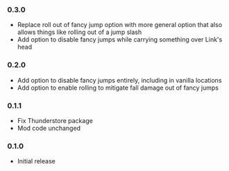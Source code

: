 ### 0.3.0
* Replace roll out of fancy jump option with more general option that also allows things like rolling out of a jump slash
* Add option to disable fancy jumps while carrying something over Link's head

### 0.2.0
* Add option to disable fancy jumps entirely, including in vanilla locations
* Add option to enable rolling to mitigate fall damage out of fancy jumps

### 0.1.1
* Fix Thunderstore package
* Mod code unchanged

### 0.1.0
* Initial release
